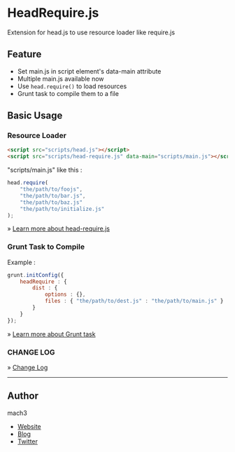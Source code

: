 
# HeadRequire.js

Extension for head.js to use resource loader like require.js

## Feature

- Set main.js in script element's data-main attribute
- Multiple main.js available now
- Use `head.require()` to load resources
- Grunt task to compile them to a file


## Basic Usage

### Resource Loader

```html
<script src="scripts/head.js"></script>
<script src="scripts/head-require.js" data-main="scripts/main.js"></script>
```
"scripts/main.js" like this : 

```javascript
head.require(
	"the/path/to/foojs",
	"the/path/to/bar.js",
	"the/path/to/baz.js"
	"the/path/to/initialize.js"
);
```
&raquo; [Learn more about head-require.js](doc/head-require.md)


### Grunt Task to Compile

Example :

```javascript
grunt.initConfig({
	headRequire : {
		dist : {
			options : {},
			files : { "the/path/to/dest.js" : "the/path/to/main.js" }
		}
	}
});
```

&raquo; [Learn more about Grunt task](doc/grunt-task.md)

### CHANGE LOG

&raquo; [Change Log](doc/changelog.md)

-----

## Author

mach3

- [Website](http://www.mach3.jp)
- [Blog](http://blog.mach3.jp)
- [Twitter](http://twitter.com/mach3ss)
